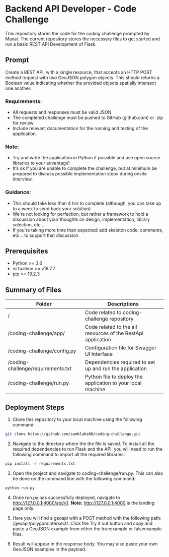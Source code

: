 # Backend API Developer - Code Challenge

This repository stores the code for the coding challenge prompted by Maxar. The current repository stores the necessary files to get started and run a basic REST API Development of Flask. 

## Prompt

Create a REST API, with a single resource, that accepts an HTTP POST method request with two GeoJSON polygon objects.
This should returns a Boolean value indicating whether the provided objects spatially intersect one another.

### Requirements:
- All requests and responses must be valid JSON
- The completed challenge must be pushed to GitHub (github.com) or .zip for review
- Include relevant documentation for the running and testing of the application.

### Note:
- Try and write the application in Python if possible and use open source libraries to your advantage!
- It’s ok if you are unable to complete the challenge, but at minimum be prepared to discuss possible implementation steps during onsite interview.

### Guidance:
- This should take less than 4 hrs to complete (although, you can take up to a week to send back your solution)
- We're not looking for perfection, but rather a framework to hold a discussion about your thoughts on design, implementation, library selection, etc...
- If you're taking more time than expected: add skeleton code, comments, etc... to support that discussion.

## Prerequisites
- Python >= 3.6
- virtualenv >= v16.7.7
- pip >= 19.2.3

## Summary of Files

|Folder|Descriptions|
|---|---|
|/|Code related to coding-challenge repository|
|/coding-challenge/app/|Code related to the all resources of the RestApi application|
|/coding-challenge/config.py|Configuration file for Swagger UI Interface|
|/coding-challenge/requirements.txt|Dependencies required to set up and run the application|
|/coding-challenge/run.py|Python file to deploy the application to your local machine|

## Deployment Steps
1. Clone this repository to your local machine using the following command:
 ```sh
git clone https://github.com/samblake00/coding-challenge.git
 ```
 
2. Navigate to the directory where the the file is saved. To install all the required dependencies to run Flask and the API, you will need to run the following command to import all the required libraries:

 ```sh
pip install -r requirements.txt
 ```
 
3. Open the project and navigate to coding-challenge/run.py. This can also be done on the command line with the following command:
 
 ```sh
python run.py
 ```

4. Once run.py has successfully deployed, navigate to http://127.0.0.1:4000/api/v1. <strong>Note:</strong> http://127.0.0.1:4000 is the landing page only.

5. Here you will find a geoapi with a POST method with the following path: /geoapi/polygon/intersect/. Click the Try it out button and copy and paste a GeoJSON example from either the trueexample or falseexample files. 

6. Result will appear in the response body. You may also paste your own GeoJSON examples in the payload.
